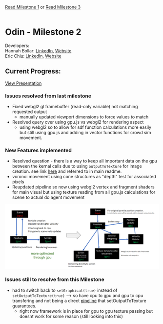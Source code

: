 [Read Milestone 1](./Milestone1.md) or [Read Milestone 3](./Milestone3.md)
</br>
</br>
# Odin - Milestone 2
Developers:
</br> Hannah Bollar: [LinkedIn](https://www.linkedin.com/in/hannah-bollar/), [Website](http://hannahbollar.com/)
</br> Eric Chiu: [LinkedIn](https://www.linkedin.com/in/echiu1997/), [Website](http://www.erichiu.com/)

## Current Progress:

[View Presentation](./milestone-2/Milestone2_Presentation.pdf)

### Issues resolved from last milestone

- Fixed webgl2 gl framebuffer (read-only variable) not matching requested output
	- manually updated viewport dimensions to force values to match
- Resolved query over using gpu.js vs webgl2 for rendering aspect
	- using webgl2 so to allow for sdf function calculations more easily but still using gpu.js and adding in vector functions for crowd sim movement.

### New Features implemented

- Resolved question - there is a way to keep all important data on the gpu between the kernal calls due to using `outputToTexture` for image creation. see link [here](https://github.com/gpujs/gpu.js/issues/203#issuecomment-337374123) and referred to in main readme.
- voronoi movement using cone structures as "depth" test for associated pixels
- Reupdated pipeline so now using webgl2 vertex and fragment shaders for main visual but using texture reading from all gpu.js calculations for scene to actual do agent movement

![](./milestone-3/pipeline_changes_lastmilestone.png)

### Issues still to resolve from this Milestone

- had to switch back to `setGraphical(true)` instead of `setOutputToTexture(true)` --> so have cpu to gpu and gpu to cpu transfering and not being a direct [pipeline](https://en.wikipedia.org/wiki/Pipeline_(computing)) that setOutputToTexture guarantees.
	- right now framework is in place for gpu to gpu texture passing but doesnt work for some reason (still looking into this)
